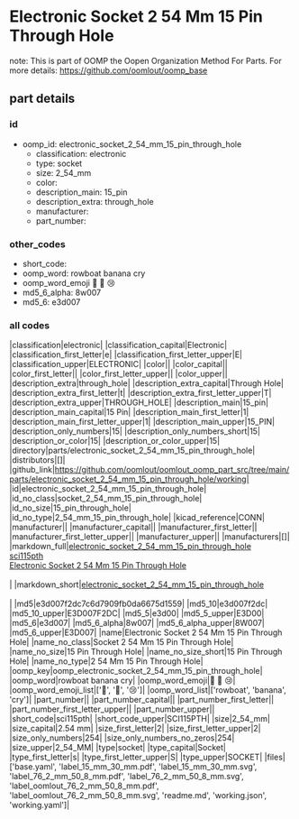 # Electronic Socket 2 54 Mm 15 Pin Through Hole  

note: This is part of OOMP the Oopen Organization Method For Parts. For more details: https://github.com/oomlout/oomp_base

##  part details





### id
* oomp_id: electronic_socket_2_54_mm_15_pin_through_hole
  * classification: electronic
  * type: socket
  * size: 2_54_mm
  * color: 
  * description_main: 15_pin
  * description_extra: through_hole
  * manufacturer: 
  * part_number: 

### other_codes
* short_code: 
* oomp_word: rowboat banana cry
* oomp_word_emoji :rowboat: :banana: :cry:
* md5_6_alpha: 8w007
* md5_6: e3d007

### all codes 
|classification|electronic|
|classification_capital|Electronic|
|classification_first_letter|e|
|classification_first_letter_upper|E|
|classification_upper|ELECTRONIC|
|color||
|color_capital||
|color_first_letter||
|color_first_letter_upper||
|color_upper||
|description_extra|through_hole|
|description_extra_capital|Through Hole|
|description_extra_first_letter|t|
|description_extra_first_letter_upper|T|
|description_extra_upper|THROUGH_HOLE|
|description_main|15_pin|
|description_main_capital|15 Pin|
|description_main_first_letter|1|
|description_main_first_letter_upper|1|
|description_main_upper|15_PIN|
|description_only_numbers|15|
|description_only_numbers_short|15|
|description_or_color|15|
|description_or_color_upper|15|
|directory|parts/electronic_socket_2_54_mm_15_pin_through_hole|
|distributors|[]|
|github_link|https://github.com/oomlout/oomlout_oomp_part_src/tree/main/parts/electronic_socket_2_54_mm_15_pin_through_hole/working|
|id|electronic_socket_2_54_mm_15_pin_through_hole|
|id_no_class|socket_2_54_mm_15_pin_through_hole|
|id_no_size|15_pin_through_hole|
|id_no_type|2_54_mm_15_pin_through_hole|
|kicad_reference|CONN|
|manufacturer||
|manufacturer_capital||
|manufacturer_first_letter||
|manufacturer_first_letter_upper||
|manufacturer_upper||
|manufacturers|[]|
|markdown_full|[electronic_socket_2_54_mm_15_pin_through_hole](https://github.com/oomlout/oomlout_oomp_part_src/tree/main/parts/electronic_socket_2_54_mm_15_pin_through_hole/working)<br>[sci115pth](https://github.com/oomlout/oomlout_oomp_part_src/tree/main/parts/electronic_socket_2_54_mm_15_pin_through_hole/working)<br>[Electronic Socket 2 54 Mm 15 Pin Through Hole](https://github.com/oomlout/oomlout_oomp_part_src/tree/main/parts/electronic_socket_2_54_mm_15_pin_through_hole/working)<br><br>|
|markdown_short|[electronic_socket_2_54_mm_15_pin_through_hole](https://github.com/oomlout/oomlout_oomp_part_src/tree/main/parts/electronic_socket_2_54_mm_15_pin_through_hole/working)<br><br>|
|md5|e3d007f2dc7c6d7909fb0da6675d1559|
|md5_10|e3d007f2dc|
|md5_10_upper|E3D007F2DC|
|md5_5|e3d00|
|md5_5_upper|E3D00|
|md5_6|e3d007|
|md5_6_alpha|8w007|
|md5_6_alpha_upper|8W007|
|md5_6_upper|E3D007|
|name|Electronic Socket 2 54 Mm 15 Pin Through Hole|
|name_no_class|Socket 2 54 Mm 15 Pin Through Hole|
|name_no_size|15 Pin Through Hole|
|name_no_size_short|15 Pin Through Hole|
|name_no_type|2 54 Mm 15 Pin Through Hole|
|oomp_key|oomp_electronic_socket_2_54_mm_15_pin_through_hole|
|oomp_word|rowboat banana cry|
|oomp_word_emoji|:rowboat: :banana: :cry:|
|oomp_word_emoji_list|[':rowboat:', ':banana:', ':cry:']|
|oomp_word_list|['rowboat', 'banana', 'cry']|
|part_number||
|part_number_capital||
|part_number_first_letter||
|part_number_first_letter_upper||
|part_number_upper||
|short_code|sci115pth|
|short_code_upper|SCI115PTH|
|size|2_54_mm|
|size_capital|2.54 mm|
|size_first_letter|2|
|size_first_letter_upper|2|
|size_only_numbers|254|
|size_only_numbers_no_zeros|254|
|size_upper|2_54_MM|
|type|socket|
|type_capital|Socket|
|type_first_letter|s|
|type_first_letter_upper|S|
|type_upper|SOCKET|
|files|['base.yaml', 'label_15_mm_30_mm.pdf', 'label_15_mm_30_mm.svg', 'label_76_2_mm_50_8_mm.pdf', 'label_76_2_mm_50_8_mm.svg', 'label_oomlout_76_2_mm_50_8_mm.pdf', 'label_oomlout_76_2_mm_50_8_mm.svg', 'readme.md', 'working.json', 'working.yaml']|
